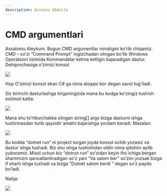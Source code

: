 ```yaml
---
description: Asronov Abdullo
---
```

# CMD argumentlari

Assalomu Aleykum. Bugun CMD argumentlar nimaligini ko’rib chiqamiz.
CMD – so’zi “Command  Prompt”  inglzchadan olingan bo’lib Windows Operatsion tizimida Kommandalar ketma ketligin bajaradigan dastur. Dehqonchasiga o’zimizi konsol 

![](https://user-images.githubusercontent.com/91861166/227431831-d92970d2-31dd-4449-b8b7-8ead6bd57615.png)

Hop O’zimizi konsol ekan C# ga nima aloqasi bor degan savol tug'iladi.

Siz birinchi dasturlashga kirganingizda mana bu kodga ko’zingiz tushish extimoli katta:

![](https://user-images.githubusercontent.com/91861166/227431893-fe34c439-e578-4a9c-bf63-f0e4f7ecad53.png)

Mana shu to’rtburchakka olingan string[] args bizga dasturni ishga tushirmasdan turib qaysidir amalni bajarishga yordam beradi. Masalan:

![](https://user-images.githubusercontent.com/91861166/227432056-d719a711-c64b-4cdd-92da-213f2435e832.png)

Bu kodda “dotnet run” ni project turgan joyda konsol ochib yozasiz va dastur ishga tushadi. Biz shu ishga tushishidan oldin nima qilishini aytib yuboramiz. Misol uchun biz “dotrun run” so’zidan keyin ifni ichiga bergan shartimizni qanoatlantiradigan so’z yani “Va salom ber” so’zini yozsak bizga if sharti ishga tushadi va bizga “Dotnet salom berdi “ degan so’z paydo bo’ladi. 

Natija: 

![](https://user-images.githubusercontent.com/91861166/227432099-31107873-8e4a-4fb9-a5fb-50e462a45268.png)
